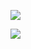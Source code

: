 ![](https://img2018.cnblogs.com/blog/1446249/202001/1446249-20200102052452219-1488900101.png)

![](https://img2018.cnblogs.com/blog/1446249/202001/1446249-20200102052457405-1361062763.png)
